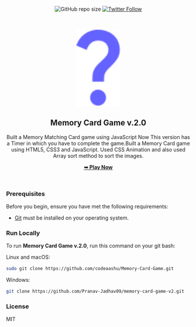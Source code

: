 <div align="center">

![GitHub repo size](https://img.shields.io/github/repo-size/codeaashu/Memory-Card-Game)
[![Twitter Follow](https://img.shields.io/twitter/follow/warrior_aashuu?style=social)](https://twitter.com/warrior_aashuu)


<br />
<br />

<img src="/assets/images/que_icon.svg" style="width: 120px">

<h2 align="center">Memory Card Game v.2.0</h2>
Built a Memory Matching Card game using JavaScript Now This version has a Timer in which you have to complete the game.Built a Memory Card game using HTML5, CSS3 and JavaScript. Used CSS Animation and also used Array sort method to sort the images.

<a href="https://memory-card-game-v2.vercel.app/"><strong>➥ Play Now</strong></a>

</div>

<br />

### Prerequisites

Before you begin, ensure you have met the following requirements:

- [Git](https://git-scm.com/downloads "Download Git") must be installed on your operating system.

### Run Locally

To run **Memory Card Game v.2.0**, run this command on your git bash:

Linux and macOS:

```bash
sudo git clone https://github.com/codeaashu/Memory-Card-Game.git
```

Windows:

```bash
git clone https://github.com/Pranav-Jadhav09/memory-card-game-v2.git
```

### License

MIT
